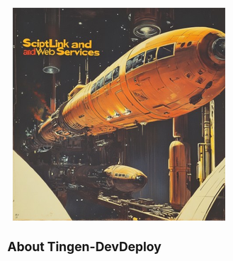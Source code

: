 <!-- u240613 -->

<div align="center">

  ![logo](./.github/images/logos/ScriptLinkAndWebServices_README.jpeg)

</div>

# About Tingen-DevDeploy